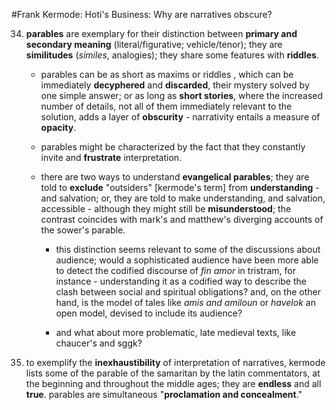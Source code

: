 #Frank Kermode: Hoti's Business: Why are narratives obscure?

34. __parables__ are exemplary for their distinction between __primary and secondary meaning__ (literal/figurative; vehicle/tenor); they are __similitudes__ (_similes_, analogies); they share some features with __riddles__.

	- parables can be as short as maxims or riddles , which can be immediately __decyphered__ and __discarded__, their mystery solved by one simple answer; or as long as __short stories__, where the increased number of details, not all of them immediately relevant to the solution, adds a layer of __obscurity__ - narrativity entails a measure of __opacity__.

	- parables might be characterized by the fact that they constantly invite and __frustrate__ interpretation.

	- there are two ways to understand __evangelical parables__; they are told to __exclude__ "outsiders" [kermode's term] from __understanding__ - and salvation; or, they are told to make understanding, and salvation, accessible - although they might still be __misunderstood__; the contrast coincides with mark's and matthew's diverging accounts of the sower's parable.

		- this distinction seems relevant to some of the discussions about audience; would a sophisticated audience have been more able to detect the codified discourse of _fin amor_ in tristram, for instance - understanding it as a codified way to describe the clash between social and spiritual obligations? and, on the other hand, is the model of tales like _amis and amiloun_ or _havelok_ an open model, devised to include its audience?

		- and what about more problematic, late medieval texts, like chaucer's and sggk?

47. to exemplify the __inexhaustibility__ of interpretation of narratives, kermode lists some of the parable of the samaritan by the latin commentators, at the beginning and throughout the middle ages; they are __endless__ and all __true__. parables are simultaneous "__proclamation and concealment__."
